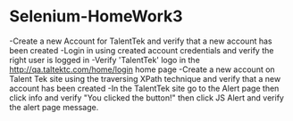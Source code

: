 # Selenium-HomeWork3

-Create a new Account for TalentTek and verify that a new account has been created
-Login in using created account credentials and verify the right user is logged in
-Verify 'TalentTek' logo in the http://qa.taltektc.com/home/login home page
-Create a new account on Talent Tek site using the traversing XPath technique and verify that a new account has been created
-In the TalentTek site go to the Alert page then click info and verify "You clicked the button!" then click JS Alert and verify the alert page message.
